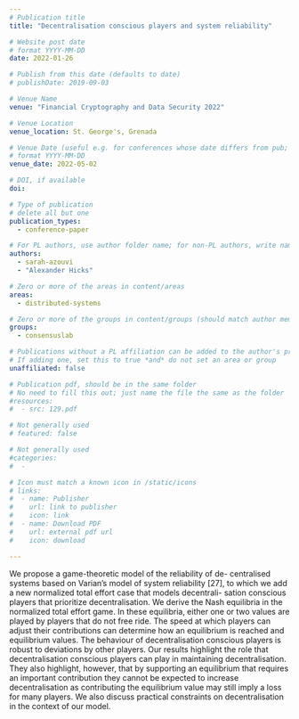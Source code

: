 ```yaml
---
# Publication title
title: "Decentralisation conscious players and system reliability"

# Website post date
# format YYYY-MM-DD
date: 2022-01-26

# Publish from this date (defaults to date)
# publishDate: 2019-09-03

# Venue Name
venue: "Financial Cryptography and Data Security 2022"

# Venue Location
venue_location: St. George's, Grenada

# Venue Date (useful e.g. for conferences whose date differs from pub; defaults to date)
# format YYYY-MM-DD
venue_date: 2022-05-02

# DOI, if available
doi:

# Type of publication
# delete all but one
publication_types:
  - conference-paper

# For PL authors, use author folder name; for non-PL authors, write name as in paper within ""
authors:
  - sarah-azouvi
  - "Alexander Hicks"

# Zero or more of the areas in content/areas
areas:
  - distributed-systems

# Zero or more of the groups in content/groups (should match author membership)
groups:
  - consensuslab

# Publications without a PL affiliation can be added to the author's profile without showing up elsewhere
# If adding one, set this to true *and* do not set an area or group
unaffiliated: false

# Publication pdf, should be in the same folder
# No need to fill this out; just name the file the same as the folder
#resources:
#  - src: 129.pdf

# Not generally used
# featured: false

# Not generally used
#categories:
#  -

# Icon must match a known icon in /static/icons
# links:
#  - name: Publisher
#    url: link to publisher
#    icon: link
#  - name: Download PDF
#    url: external pdf url
#    icon: download

---
```


We propose a game-theoretic model of the reliability of de- centralised systems based on Varian’s model of system reliability [27], to which we add a new normalized total effort case that models decentrali- sation conscious players that prioritize decentralisation.
We derive the Nash equilibria in the normalized total effort game. In these equilibria, either one or two values are played by players that do not free ride. The speed at which players can adjust their contributions can determine how an equilibrium is reached and equilibrium values. The behaviour of decentralisation conscious players is robust to deviations by other players.
Our results highlight the role that decentralisation conscious players can play in maintaining decentralisation. They also highlight, however, that by supporting an equilibrium that requires an important contribution they cannot be expected to increase decentralisation as contributing the equilibrium value may still imply a loss for many players. We also discuss practical constraints on decentralisation in the context of our model.
